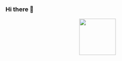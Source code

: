 ### Hi there 👋
<div id="header" align="center">
  <img src="https://user-images.githubusercontent.com/92222540/231529599-ca940366-670e-42ab-bdab-28ed7afd6856.png" width="100"/>
</div>
